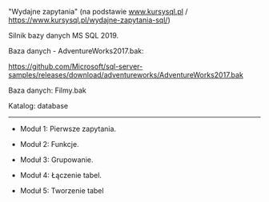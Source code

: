 "Wydajne zapytania" (na podstawie www.kursysql.pl / https://www.kursysql.pl/wydajne-zapytania-sql/)

Silnik bazy danych MS SQL 2019.

Baza danych - AdventureWorks2017.bak:

https://github.com/Microsoft/sql-server-samples/releases/download/adventureworks/AdventureWorks2017.bak

Baza danych: Filmy.bak

Katalog: database


---------------------------------------------------------------------------------------------------------

- Moduł 1: Pierwsze zapytania.

- Moduł 2: Funkcje.

- Moduł 3: Grupowanie.

- Moduł 4: Łączenie tabel.

- Moduł 5: Tworzenie tabel
